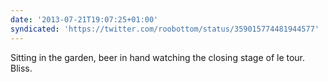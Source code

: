```yaml
---
date: '2013-07-21T19:07:25+01:00'
syndicated: 'https://twitter.com/roobottom/status/359015774481944577'
---
```

Sitting in the garden, beer in hand watching the closing stage of le tour. Bliss.
